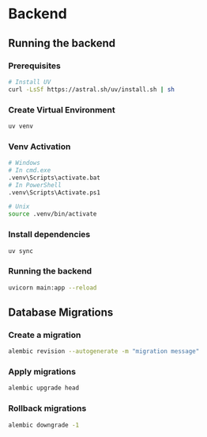 # Backend

## Running the backend

### Prerequisites

```bash
# Install UV
curl -LsSf https://astral.sh/uv/install.sh | sh
```

### Create Virtual Environment

```bash
uv venv
```

### Venv Activation

```bash
# Windows
# In cmd.exe
.venv\Scripts\activate.bat
# In PowerShell
.venv\Scripts\Activate.ps1

# Unix
source .venv/bin/activate
```

### Install dependencies

```bash
uv sync
```

### Running the backend

```bash
uvicorn main:app --reload
```

## Database Migrations

### Create a migration

```bash
alembic revision --autogenerate -m "migration message"
```

### Apply migrations

```bash
alembic upgrade head
```

### Rollback migrations

```bash
alembic downgrade -1
```
